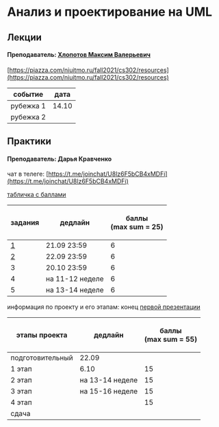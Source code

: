 # Анализ и проектирование на UML

## Лекции

#### Преподаватель: [Хлопотов Максим Валерьевич](https://isu.ifmo.ru/pls/apex/f?p=2143:3:103572934657565::NO::PID:115801)

[https://piazza.com/niuitmo.ru/fall2021/cs302/resources](https://piazza.com/niuitmo.ru/fall2021/cs302/resources)

| событие   | дата  |
| --------- | ----- |
| рубежка 1 | 14.10 |
| рубежка 2 |       |

## Практики

#### Преподаватель: Дарья Кравченко

чат в телеге: [https://t.me/joinchat/U8lz6F5bCB4xMDFi](https://t.me/joinchat/U8lz6F5bCB4xMDFi)

[табличка с баллами](https://docs.google.com/spreadsheets/d/12e\_wplYJa-wGv8OjluRYK9mCFf141Uwa0\_1dSeFq6Wc/edit#gid=1674328469)

| задания                                                                            | дедлайн         | <p>баллы <br>(max sum = 25)</p> |
| ---------------------------------------------------------------------------------- | --------------- | ------------------------------- |
| [1](https://piazza.com/class\_profile/get\_resource/kstyi592m2w3xx/kstyicp7h9w4c2) | 21.09 23:59     | 6                               |
| [2](https://piazza.com/class\_profile/get\_resource/kstyi592m2w3xx/ktu9jggtqj4303) | 22.09 23:59     | 6                               |
| 3                                                                                  | 20.10 23:59     | 6                               |
| 4                                                                                  | на 11-12 неделе | 6                               |
| 5                                                                                  | на 13-14 неделе | 6                               |

информация по проекту и его этапам: конец [первой презентации](https://piazza.com/class\_profile/get\_resource/kstyi592m2w3xx/kt45f5bvatb6he)&#x20;

| этапы проекта    | дедлайн         | <p>баллы <br>(max sum = 55)</p> |
| ---------------- | --------------- | ------------------------------- |
| подготовительный | 22.09           |                                 |
| 1 этап           | 6.10            | 15                              |
| 2 этап           | на 13-14 неделе | 15                              |
| 3 этап           | на 15-16 неделе | 15                              |
| 4 этап           |                 | 15                              |
| сдача            |                 |                                 |



